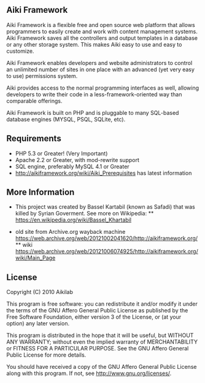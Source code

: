 Aiki Framework
--------------

Aiki Framework is a flexible free and open source web platform
that allows programmers to easily create and work with content
management systems. Aiki Framework saves all the controllers and
output templates in a database or any other storage system. This
makes Aiki easy to use and easy to customize.

Aiki Framework enables developers and website administrators to
control an unlimited number of sites in one place with an advanced
(yet very easy to use) permissions system.

Aiki provides access to the normal programming interfaces as well,
allowing developers to write their code in a less-framework-oriented
way than comparable offerings.

Aiki Framework is built on PHP and is pluggable to many SQL-based
database engines (MYSQL, PSQL, SQLite, etc).


Requirements 
------------

* PHP 5.3 or Greater! (Very Important)
* Apache 2.2 or Greater, with mod-rewrite support
* SQL engine, preferably MySQL 4.1 or Greater
* http://aikiframework.org/wiki/Aiki_Prerequisites has latest information


More Information
----------------

* This project was created by Bassel Kartabil (known as Safadi) that was killed by Syrian Goverment. See more on Wikipedia:
** https://en.wikipedia.org/wiki/Bassel_Khartabil

* old site from Archive.org wayback machine https://web.archive.org/web/20121002041620/http://aikiframework.org/
** wiki https://web.archive.org/web/20121006074925/http://aikiframework.org/wiki/Main_Page

License
-------

Copyright (C) 2010 Aikilab

This program is free software: you can redistribute it and/or modify
it under the terms of the GNU Affero General Public License as
published by the Free Software Foundation, either version 3 of the
License, or (at your option) any later version.

This program is distributed in the hope that it will be useful,
but WITHOUT ANY WARRANTY; without even the implied warranty of
MERCHANTABILITY or FITNESS FOR A PARTICULAR PURPOSE.  See the
GNU Affero General Public License for more details.

You should have received a copy of the GNU Affero General Public License
along with this program.  If not, see <http://www.gnu.org/licenses/>.
